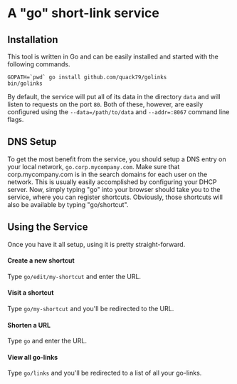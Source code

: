 # A "go" short-link service

## Installation
This tool is written in Go and can be easily installed  and started
with the following commands.

```
GOPATH=`pwd` go install github.com/quack79/golinks
bin/golinks
```

By default, the service will put all of its data in the directory `data` and will
listen to requests on the port `80`. Both of these, however, are easily configured
using the `--data=/path/to/data` and `--addr=:8067` command line flags.

## DNS Setup
To get the most benefit from the service, you should setup a DNS entry on your
local network, `go.corp.mycompany.com`. Make sure that corp.mycompany.com is in
the search domains for each user on the network. This is usually easily accomplished
by configuring your DHCP server. Now, simply typing "go" into your browser should
take you to the service, where you can register shortcuts. Obviously, those
shortcuts will also be available by typing "go/shortcut".

## Using the Service
Once you have it all setup, using it is pretty straight-forward.

#### Create a new shortcut
Type `go/edit/my-shortcut` and enter the URL.

#### Visit a shortcut
Type `go/my-shortcut` and you'll be redirected to the URL.

#### Shorten a URL
Type `go` and enter the URL.

#### View all go-links
Type `go/links` and you'll be redirected to a list of all your go-links.
